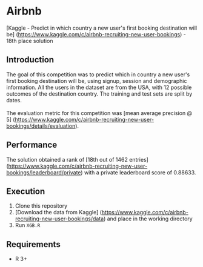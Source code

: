 # Airbnb
[Kaggle - Predict in which country a new user's first booking destination will be] (https://www.kaggle.com/c/airbnb-recruiting-new-user-bookings) - 18th place solution

## Introduction
The goal of this competition was to predict which in country a new user's first booking destination will be, using signup, session and demographic information.
All the users in the dataset are from the USA, with 12 possible outcomes of the destination country.
The training and test sets are split by dates.
<br><br>
The evaluation metric for this competition was [mean average precision @ 5] (https://www.kaggle.com/c/airbnb-recruiting-new-user-bookings/details/evaluation).

## Performance
The solution obtained a rank of [18th out of 1462 entries] (https://www.kaggle.com/c/airbnb-recruiting-new-user-bookings/leaderboard/private)
with a private leaderboard score of 0.88633.<br>

## Execution
1. Clone this repository <br>
2. [Download the data from Kaggle] (https://www.kaggle.com/c/airbnb-recruiting-new-user-bookings/data) and place in the working directory
3. Run `XGB.R`

## Requirements
* R 3+
